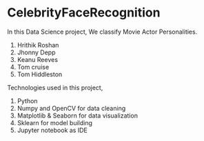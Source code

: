 # CelebrityFaceRecognition

In this Data Science project, We classify Movie Actor Personalities.

 1. Hrithik Roshan                                                 
 2. Jhonny Depp                                         
 3. Keanu Reeves                             
 4. Tom cruise                           
 5. Tom Hiddleston                                      
 
 
 
 Technologies used in this project,

 1. Python
 2. Numpy and OpenCV for data cleaning
 3. Matplotlib & Seaborn for data visualization
 4. Sklearn for model building
 5. Jupyter notebook as IDE
